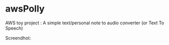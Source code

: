 # awsPolly
AWS toy project : A simple text/personal note to audio converter (or Text To Speech)

Screendhot:

